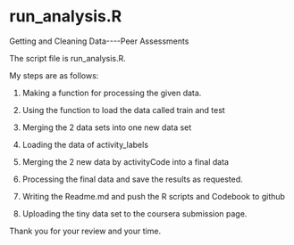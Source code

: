 run_analysis.R
==============

Getting and Cleaning Data----Peer Assessments


The script file is run_analysis.R. 

My steps are as follows:

1) Making a function for processing the given data.

2) Using the function to load the data called train and test

3) Merging the 2 data sets into one new data set

4) Loading the data of activity_labels

5) Merging the 2 new data by activityCode into a final data

6) Processing the final data and save the results as requested.

7) Writing the Readme.md and push the R scripts and Codebook to github

8) Uploading the tiny data set to the coursera submission page.

Thank you for your review and your time.
